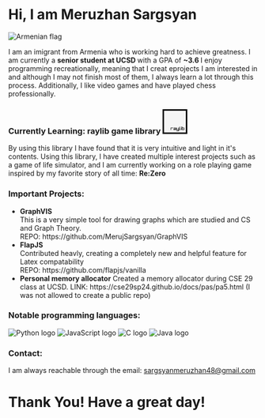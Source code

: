# Hi, I am Meruzhan Sargsyan 
<img src="https://upload.wikimedia.org/wikipedia/commons/2/2f/Flag_of_Armenia.svg" alt="Armenian flag" width="30" />

I am an imigrant from Armenia who is working hard to achieve greatness. I am currently a <b> senior student at UCSD </b> with a GPA of <b> ~3.6 </b>
I enjoy programming recreationally, meaning that I creat eprojects I am interested in and although I may not finish most of them, I always learn a lot
through this process. Additionally, I like video games and have played chess professionally.

### Currently Learning: raylib game library <img src="https://github.com/raysan5/raylib/blob/master/logo/raylib_1024x1024.png" alt="Raylib icon" width="50" />

By using this library I have found that it is very intuitive and light in it's contents. Using this library, I have created multiple interest projects such as a
game of life simulator, and I am currently working on a role playing game inspired by my favorite story of all time: <b> Re:Zero </b>

### Important Projects:
<ul>
  <li>
    <b>GraphVIS</b><br>
    This is a very simple tool for drawing graphs which are studied and CS and Graph Theory.<br>
    REPO: https://github.com/MerujSargsyan/GraphVIS
  </li>
  <li>
    <b>FlapJS</b><br>
    Contributed heavly, creating a completely new and helpful feature for Latex compatability <br>
    REPO: https://github.com/flapjs/vanilla
  </li>
  <li>
    <b>Personal memory allocator</b>
    Created a memory allocator during CSE 29 class at UCSD.
    LINK: https://cse29sp24.github.io/docs/pas/pa5.html (I was not allowed to create a public repo)
  </li>
</ul>

### Notable programming languages:  
<img src="https://upload.wikimedia.org/wikipedia/commons/c/c3/Python-logo-notext.svg" alt="Python logo" width="50" /> <img src="https://upload.wikimedia.org/wikipedia/commons/6/6a/JavaScript-logo.png" alt="JavaScript logo" width="50" />        <img src="https://upload.wikimedia.org/wikipedia/commons/3/35/The_C_Programming_Language_logo.svg" alt="C logo" width="50" />      <img src="https://upload.wikimedia.org/wikipedia/en/3/30/Java_programming_language_logo.svg" alt="Java logo" width="50" />

### Contact:

I am always reachable through the email: sargsyanmeruzhan48@gmail.com

# Thank You! Have a great day!
